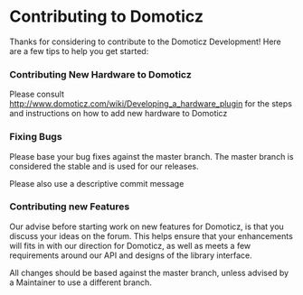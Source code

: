 Contributing to Domoticz
=========================

Thanks for considering to contribute to the Domoticz Development!
Here are a few tips to help you get started:

### Contributing New Hardware to Domoticz
Please consult http://www.domoticz.com/wiki/Developing_a_hardware_plugin
for the steps and instructions on how to add new hardware to Domoticz

### Fixing Bugs
Please base your bug fixes against the master branch. The master branch is
considered the stable and is used for our releases. 

Please also use a descriptive commit message

### Contributing new Features
Our advise before starting work on new features for Domoticz, is that you discuss
your ideas on the forum. This helps ensure that your enhancements
will fits in with our direction for Domoticz, as well as meets a few requirements
around our API and designs of the library interface. 

All changes should be based against the master branch, unless advised by a
Maintainer to use a different branch. 
